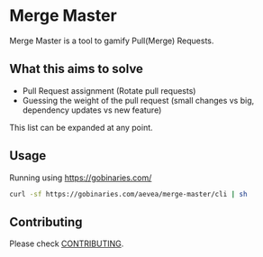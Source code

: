 # Merge Master

Merge Master is a tool to gamify Pull(Merge) Requests.

## What this aims to solve

- Pull Request assignment (Rotate pull requests)
- Guessing the weight of the pull request (small changes vs big, dependency updates vs new feature)

This list can be expanded at any point.

## Usage

Running using https://gobinaries.com/

```sh
curl -sf https://gobinaries.com/aevea/merge-master/cli | sh
```


## Contributing
Please check [CONTRIBUTING](./CONTRIBUTING.md).